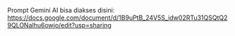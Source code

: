 Prompt Gemini AI bisa diakses disini:
https://docs.google.com/document/d/1B9uPtB_24V5S_idw02RTu31QSQtQ29QLONalhu6owjo/edit?usp=sharing
